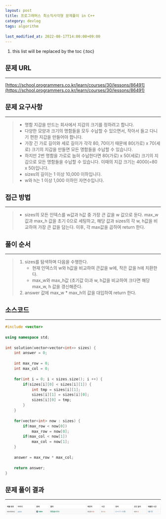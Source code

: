 ```yaml
---
layout: post
title: 프로그래머스 최소직사각형 문제풀이 in C++
category: devlog
tags: algorithm

last_modified_at: 2022-08-17T14:00:00+09:00
---
```


1. this list will be replaced by the toc
{:toc}

## 문제 URL
---
[https://school.programmers.co.kr/learn/courses/30/lessons/86491](https://school.programmers.co.kr/learn/courses/30/lessons/86491)

## 문제 요구사항
---
> + 명함 지갑을 만드는 회사에서 지갑의 크기를 정하려고 합니다.
> + 다양한 모양과 크기의 명함들을 모두 수납할 수 있으면서, 작아서 들고 다니기 편한 지갑을 만들어야 합니다.
> + 가장 긴 가로 길이와 세로 길이가 각각 80, 70이기 때문에 80(가로) x 70(세로) 크기의 지갑을 만들면 모든 명함들을 수납할 수 있습니다.
> + 하지만 2번 명함을 가로로 눕혀 수납한다면 80(가로) x 50(세로) 크기의 지갑으로 모든 명함들을 수납할 수 있습니다. 이때의 지갑 크기는 4000(=80 x 50)입니다.
> + sizes의 길이는 1 이상 10,000 이하입니다.
> + w와 h는 1 이상 1,000 이하인 자연수입니다.

## 접근 방법
---
> + sizes의 모든 인덱스를 w값과 h값 중 가장 큰 값을 w 값으로 둔다.  max_w값과 max_h 값을 초기 0으로 세팅하고, 해당 값과 sizes의 각 w, h값을 비교하여 가장 큰 값을 담는다. 이후, 각 max값을 곱하여 return 한다.

## 풀이 순서
---
> 1. sizes를 탐색하며 다음을 수행한다.
>     + 현재 인덱스의 w와 h값을 비교하여 큰값을 w에, 작은 값을 h에 치환한다.
>     + max_w와 max_h값 (초기값 0)과 w, h값을 비교하여 크다면 해당 max_w, h 값을 갱신해준다.
> 2. answer 값에 max_w * max_h의 값을 대입하여 return 한다.

## 소스코드
---
~~~c++
#include <vector>

using namespace std;

int solution(vector<vector<int>> sizes) {
    int answer = 0;

    int max_row = 0;
    int max_col = 0;

    for(int i = 0; i < sizes.size(); i ++) {
        if(sizes[i][0] < sizes[i][1]) {
            int tmp = sizes[i][1];
            sizes[i][1] = sizes[i][0];
            sizes[i][0] = tmp;
        }
    }

    for(vector<int> now : sizes) {
        if(max_row < now[0])
            max_row = now[0];
        if(max_col < now[1])
            max_col = now[1];
    }

    answer = max_row * max_col;

    return answer;
}
~~~

## 문제 풀이 결과
---
<img src="/assets/img/post-img/algorithm/2022-07-22-boj-01Tile/result.jpg">